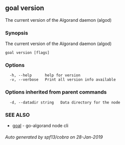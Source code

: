 ## goal version

The current version of the Algorand daemon (algod)

### Synopsis

The current version of the Algorand daemon (algod)

```
goal version [flags]
```

### Options

```
  -h, --help      help for version
  -v, --verbose   Print all version info available
```

### Options inherited from parent commands

```
  -d, --datadir string   Data directory for the node
```

### SEE ALSO

* [goal](goal.md)	 - go-algorand node cli

###### Auto generated by spf13/cobra on 28-Jan-2019
